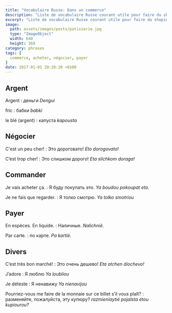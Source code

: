 ```yaml
---
title: "Vocabulaire Russe: Dans un commerce"
description: "Liste de vocabulaire Russe courant utile pour faire du shoping."
excerpt: "Liste de vocabulaire Russe courant utile pour faire du shoping."
image:
  path: assets/images/posts/patisserie.jpg
  type: "ImageObject"
  width: 640
  height: 360
category: phrases
tags: [
  commerce, acheter, négocier, payer
]
date: 2017-01-01 20:20:20 +0100
---
```


## Argent

Argent
: деньги
*Dengui*

fric
: бабки
*babki*

le blé (argent)
: капуста
*kapousta*


## Négocier

C'est un peu cher!
: Это дороговато!
*Eto dorogovato!*

C’est trop cher!
: Это слишком дорого!
*Eta slichkom doraga!*


## Commander

Je vais acheter ça.
: Я буду покупать это.
*Ya boudou pokoupat eto.*

Je ne fais que regarder.
: Я толко смотрю.
*Ya tolko smotriou*


## Payer

En espèces. En liquide.
: Наличные.
*Nalichniè.*

Par carte.
: по карте.
*Pa kartiè.*


## Divers

C’est très bon marché!
: Это очень дешево!
*Eta otchen diochevo!*

J’adore
: Я люблю
*Ya loubliou*

Je déteste
: Я ненавижу
*Ya nienavijou*

Pourriez-vous me faire de la monnaie sur ce billet s’il vous plaît?
: разменяйте, пожалуйста, эту купюру?
*razmieniaytié pojalsta étou kupiourou?*
